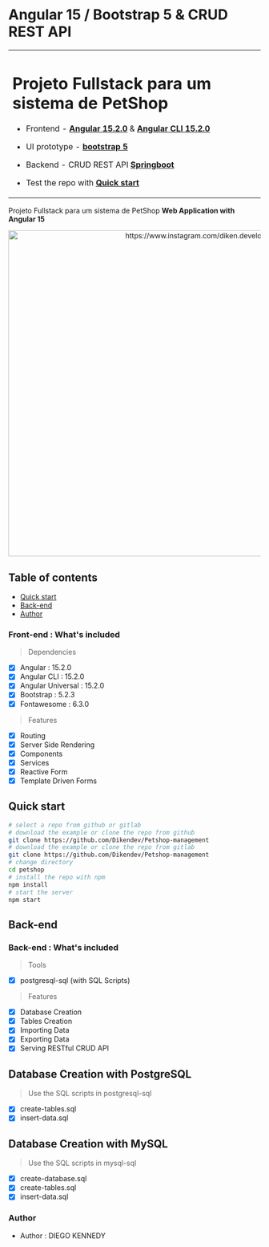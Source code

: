 

 # Angular 15 / Bootstrap 5 & CRUD REST API
 

<table>
<tr>
<td>
 

# Projeto Fullstack para um sistema de PetShop


* Frontend - [**Angular 15.2.0**](https://github.com/angular/angular/releases) & [**Angular CLI 15.2.0**](https://github.com/angular/angular-cli/releases/)

* UI prototype - [**bootstrap 5**](https://v5.getbootstrap.com/docs/5.0/getting-started/download/) 

* Backend - CRUD REST API [**Springboot**](https://start.spring.io/)

* Test the repo with [**Quick start**](#quick-start)


</td>
</tr>
</table>

 Projeto Fullstack para um sistema de PetShop **Web Application with Angular 15**

  <p align="center">
    <a href="https://www.instagram.com/diken.developer/" target="blank">
    <img align="center" src="https://user-images.githubusercontent.com/103402889/221621111-551689cb-3c25-4fc7-8acb-0be273c56c25.jpg" alt="https://www.instagram.com/diken.developer/" height="650" width="750" />
    </a> 
  </p>
  
## Table of contents

- [Quick start](#quick-start)
- [Back-end](#back-end)
- [Author](#author)

### Front-end : What's included
> Dependencies
- [x] Angular : 15.2.0
- [x] Angular CLI : 15.2.0
- [x] Angular Universal : 15.2.0
- [x] Bootstrap : 5.2.3
- [x] Fontawesome : 6.3.0
> Features
- [x] Routing
- [x] Server Side Rendering
- [x] Components
- [x] Services
- [x] Reactive Form
- [x] Template Driven Forms

## Quick start

```bash
# select a repo from github or gitlab
# download the example or clone the repo from github
git clone https://github.com/Dikendev/Petshop-management
# download the example or clone the repo from gitlab
git clone https://github.com/Dikendev/Petshop-management
# change directory
cd petshop
# install the repo with npm
npm install
# start the server
npm start
```


## Back-end

### Back-end : What's included

> Tools
- [x] postgresql-sql (with SQL Scripts)

> Features
- [x] Database Creation
- [x] Tables Creation
- [x] Importing Data
- [x] Exporting Data
- [x] Serving RESTful CRUD API 

## Database Creation with PostgreSQL 
> Use the SQL scripts in postgresql-sql
- [x] create-tables.sql
- [x] insert-data.sql

## Database Creation with MySQL
> Use the SQL scripts in mysql-sql
- [x] create-database.sql
- [x] create-tables.sql
- [x] insert-data.sql

### Author
* Author  : DIEGO KENNEDY
